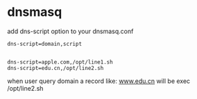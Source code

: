 dnsmasq
=======
add dns-script option to your dnsmasq.conf

    dns-script=domain,script


    dns-script=apple.com,/opt/line1.sh
    dns-script=edu.cn,/opt/line2.sh

when user query domain a record like: www.edu.cn
will be exec /opt/line2.sh
